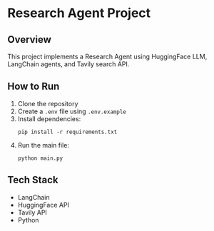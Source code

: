 # Research  Agent Project

## Overview
This project implements a Research Agent using HuggingFace LLM, LangChain agents, and Tavily search API.

## How to Run
1. Clone the repository
2. Create a `.env` file using `.env.example`
3. Install dependencies:
    ```
    pip install -r requirements.txt
    ```
4. Run the main file:
    ```
    python main.py
    ```

## Tech Stack
- LangChain
- HuggingFace API
- Tavily API
- Python
